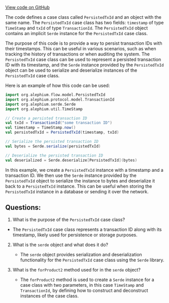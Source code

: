 [View code on GitHub](https://github.com/alephium/alephium/blob/master/flow/src/main/scala/org/alephium/flow/model/PersistedTxId.scala)

The code defines a case class called `PersistedTxId` and an object with the same name. The `PersistedTxId` case class has two fields: `timestamp` of type `TimeStamp` and `txId` of type `TransactionId`. The `PersistedTxId` object contains an implicit `Serde` instance for the `PersistedTxId` case class.

The purpose of this code is to provide a way to persist transaction IDs with their timestamps. This can be useful in various scenarios, such as when tracking the history of transactions or when auditing the system. The `PersistedTxId` case class can be used to represent a persisted transaction ID with its timestamp, and the `Serde` instance provided by the `PersistedTxId` object can be used to serialize and deserialize instances of the `PersistedTxId` case class.

Here is an example of how this code can be used:

```scala
import org.alephium.flow.model.PersistedTxId
import org.alephium.protocol.model.TransactionId
import org.alephium.serde.Serde
import org.alephium.util.TimeStamp

// Create a persisted transaction ID
val txId = TransactionId("some transaction ID")
val timestamp = TimeStamp.now()
val persistedTxId = PersistedTxId(timestamp, txId)

// Serialize the persisted transaction ID
val bytes = Serde.serialize(persistedTxId)

// Deserialize the persisted transaction ID
val deserialized = Serde.deserialize[PersistedTxId](bytes)
```

In this example, we create a `PersistedTxId` instance with a timestamp and a transaction ID. We then use the `Serde` instance provided by the `PersistedTxId` object to serialize the instance to bytes and deserialize it back to a `PersistedTxId` instance. This can be useful when storing the `PersistedTxId` instance in a database or sending it over the network.
## Questions: 
 1. What is the purpose of the `PersistedTxId` case class?
   - The `PersistedTxId` case class represents a transaction ID along with its timestamp, likely used for persistence or storage purposes.

2. What is the `serde` object and what does it do?
   - The `serde` object provides serialization and deserialization functionality for the `PersistedTxId` case class using the `Serde` library.

3. What is the `forProduct2` method used for in the `serde` object?
   - The `forProduct2` method is used to create a `Serde` instance for a case class with two parameters, in this case `TimeStamp` and `TransactionId`, by defining how to construct and deconstruct instances of the case class.